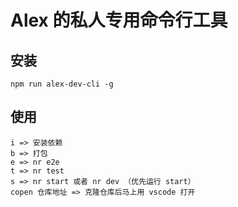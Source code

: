 # Alex 的私人专用命令行工具

## 安装
```shell
npm run alex-dev-cli -g
```


## 使用

```shell
i => 安装依赖
b => 打包
e => nr e2e
t => nr test
s => nr start 或者 nr dev （优先运行 start）
copen 仓库地址 => 克隆仓库后马上用 vscode 打开
```

